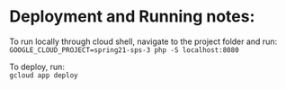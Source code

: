 <h1>Deployment and Running notes:</h1>
<p>To run locally through cloud shell, navigate to the project folder and run: <br> <code>GOOGLE_CLOUD_PROJECT=spring21-sps-3 php -S localhost:8080</code></p>
<p>To deploy, run: <br> <code>gcloud app deploy</code></p>